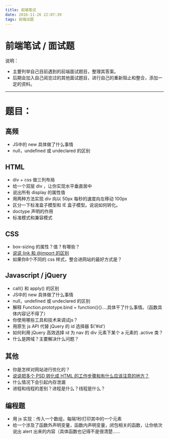 ```yaml
---
title: 前端笔试
date: 2016-11-26 22:07:39
tags: 前端试题
---
```


# 前端笔试 / 面试题

说明：

- 主要列举自己目前遇到的前端面试题目，整理其答案。
- 后期会加入自己阅览过的其他面试题目，进行自己的重新阻止和整合，添加一定的资料。

------

# 题目：

## 高频

- JS中的 new 具体做了什么事情
- null，undefined 或 undeclared 的区别

## HTML

- div + css 做三列布局
- 给一个双层 div ，让你实现水平垂直居中
- 说出所有 display 的属性值
- 用两种方法实现 div 向以 50px 每秒的速度向左移动 100px
- 区分一下标准盒子模型和 IE 盒子模型。说说如何转化。
- doctype 声明的作用
- 标准模式和兼容模式

## CSS

- box-sizing 的属性？值？有哪些？
- [说说 link 和 @import 的区别](http://www.cnblogs.com/Calvino/p/6090940.html)
- 如果你8个不同的 css 样式，整合进网站的最好方式是？

## Javascript / jQuery

- call() 和 apply() 的区别
- JS中的 new 具体做了什么事情
- null，undefined 或 undeclared 的区别
- 解释 Function.prototype.bind = function(){}….具体干了什么事情。（函数具体内容记不得了）
- 你使用哪些工具和技术来调试js？
- 用原生 js API 代替 jQuery 的 id 选择器 $(‘#id’)
- 如何利用 jQuery 高效选择 id 为 nav 的 div 元素下某个 a 元素的 .active 类？
- 什么是跨域？主要解决什么问题？

## 其他

- 你是怎样对网站进行优化的？
- [说说把多个 PSD 转化成 HTML 的工作步骤和有什么应该注意的地方？](http://www.cnblogs.com/Calvino/p/6105385.html)
- 什么情况下会引起内存泄漏
- 进程和线程的差别？进程是什么？线程是什么？

## 编程题

- 用 js 实现：传入一个数组，每隔1秒打印其中的一个元素
- 给一个涉及了函数外声明变量，函数内声明变量，闭包相关的函数，让你依次说出 alert 出来的内容（具体函数也记得不是很清楚……